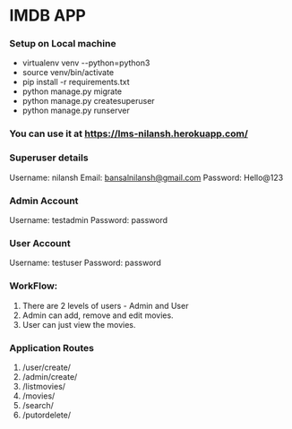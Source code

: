 # IMDB APP
 
### Setup on Local machine

- virtualenv venv --python=python3
- source venv/bin/activate
- pip install -r requirements.txt
- python manage.py migrate
- python manage.py createsuperuser
- python manage.py runserver

### You can use it at https://lms-nilansh.herokuapp.com/

### Superuser details
Username: nilansh
Email: bansalnilansh@gmail.com
Password: Hello@123

### Admin Account
Username: testadmin
Password: password

### User Account
Username: testuser
Password: password
 
### WorkFlow:

1. There are 2 levels of users - Admin and User
2. Admin can add, remove and edit movies.
3. User can just view the movies. 

### Application Routes

1. /user/create/
2. /admin/create/
3. /listmovies/
4. /movies/
5. /search/
6. /putordelete/<id>
